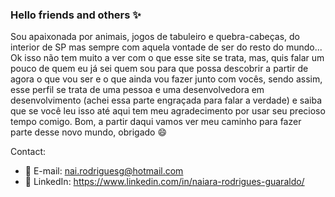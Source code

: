 ### Hello friends and others ✨


  Sou apaixonada por animais, jogos de tabuleiro e quebra-cabeças, do interior de SP mas sempre com aquela vontade de ser do resto do mundo... Ok isso não tem muito a ver com o que esse site se trata, mas, quis falar um pouco de quem eu já sei quem sou para que possa descobrir a partir de agora o que vou ser e o que ainda vou fazer junto com vocês, sendo assim, esse perfil se trata de uma pessoa e uma desenvolvedora em desenvolvimento (achei essa parte engraçada para falar a verdade) e saiba que se você leu isso até aqui tem meu agradecimento por usar seu precioso tempo comigo. Bom, a partir daqui vamos ver meu caminho para fazer parte desse novo mundo, obrigado 😄

Contact:
- 📧 E-mail: nai.rodriguesg@hotmail.com
- 📎  LinkedIn: https://www.linkedin.com/in/naiara-rodrigues-guaraldo/

